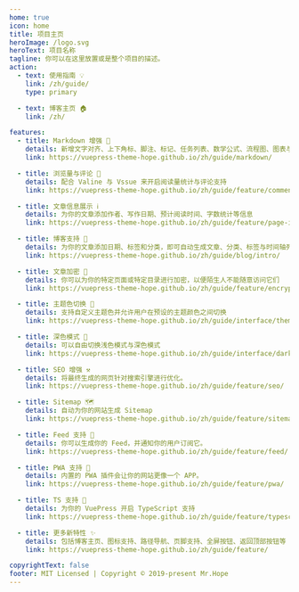 ```yaml
---
home: true
icon: home
title: 项目主页
heroImage: /logo.svg
heroText: 项目名称
tagline: 你可以在这里放置或是整个项目的描述。
action:
  - text: 使用指南 💡
    link: /zh/guide/
    type: primary

  - text: 博客主页 🏠
    link: /zh/

features:
  - title: Markdown 增强 🧰
    details: 新增文字对齐、上下角标、脚注、标记、任务列表、数学公式、流程图、图表与幻灯片支持
    link: https://vuepress-theme-hope.github.io/zh/guide/markdown/

  - title: 浏览量与评论 💬
    details: 配合 Valine 与 Vssue 来开启阅读量统计与评论支持
    link: https://vuepress-theme-hope.github.io/zh/guide/feature/comment/

  - title: 文章信息展示 ℹ
    details: 为你的文章添加作者、写作日期、预计阅读时间、字数统计等信息
    link: https://vuepress-theme-hope.github.io/zh/guide/feature/page-info/

  - title: 博客支持 📝
    details: 为你的文章添加日期、标签和分类，即可自动生成文章、分类、标签与时间轴列表
    link: https://vuepress-theme-hope.github.io/zh/guide/blog/intro/

  - title: 文章加密 🔐
    details: 你可以为你的特定页面或特定目录进行加密，以便陌生人不能随意访问它们
    link: https://vuepress-theme-hope.github.io/zh/guide/feature/encrypt/

  - title: 主题色切换 🎨
    details: 支持自定义主题色并允许用户在预设的主题颜色之间切换
    link: https://vuepress-theme-hope.github.io/zh/guide/interface/theme-color/

  - title: 深色模式 🌙
    details: 可以自由切换浅色模式与深色模式
    link: https://vuepress-theme-hope.github.io/zh/guide/interface/darkmode/

  - title: SEO 增强 ⚒
    details: 将最终生成的网页针对搜索引擎进行优化。
    link: https://vuepress-theme-hope.github.io/zh/guide/feature/seo/

  - title: Sitemap 🗺
    details: 自动为你的网站生成 Sitemap
    link: https://vuepress-theme-hope.github.io/zh/guide/feature/sitemap/

  - title: Feed 支持 📡
    details: 你可以生成你的 Feed，并通知你的用户订阅它。
    link: https://vuepress-theme-hope.github.io/zh/guide/feature/feed/

  - title: PWA 支持 📲
    details: 内置的 PWA 插件会让你的网站更像一个 APP。
    link: https://vuepress-theme-hope.github.io/zh/guide/feature/pwa/

  - title: TS 支持 🔧
    details: 为你的 VuePress 开启 TypeScript 支持
    link: https://vuepress-theme-hope.github.io/zh/guide/feature/typescript/

  - title: 更多新特性 ✨
    details: 包括博客主页、图标支持、路径导航、页脚支持、全屏按钮、返回顶部按钮等
    link: https://vuepress-theme-hope.github.io/zh/guide/feature/

copyrightText: false
footer: MIT Licensed | Copyright © 2019-present Mr.Hope
---
```

